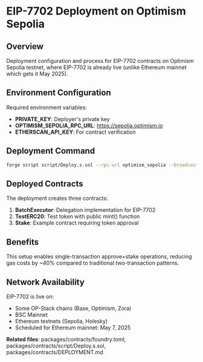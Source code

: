 # EIP-7702 Deployment on Optimism Sepolia

## Overview
Deployment configuration and process for EIP-7702 contracts on Optimism Sepolia testnet, where EIP-7702 is already live (unlike Ethereum mainnet which gets it May 2025).

## Environment Configuration
Required environment variables:
- **PRIVATE_KEY**: Deployer's private key
- **OPTIMISM_SEPOLIA_RPC_URL**: https://sepolia.optimism.io
- **ETHERSCAN_API_KEY**: For contract verification

## Deployment Command
```bash
forge script script/Deploy.s.sol --rpc-url optimism_sepolia --broadcast --verify
```

## Deployed Contracts
The deployment creates three contracts:
1. **BatchExecutor**: Delegation implementation for EIP-7702
2. **TestERC20**: Test token with public mint() function
3. **Stake**: Example contract requiring token approval

## Benefits
This setup enables single-transaction approve+stake operations, reducing gas costs by ~40% compared to traditional two-transaction patterns.

## Network Availability
EIP-7702 is live on:
- Some OP-Stack chains (Base, Optimism, Zora)
- BSC Mainnet
- Ethereum testnets (Sepolia, Holesky)
- Scheduled for Ethereum mainnet: May 7, 2025

**Related files**: packages/contracts/foundry.toml, packages/contracts/script/Deploy.s.sol, packages/contracts/DEPLOYMENT.md